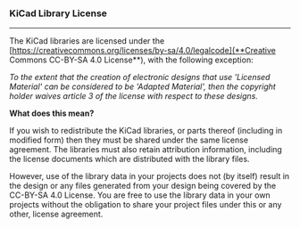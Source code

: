 ### KiCad Library License
-------------------------
The KiCad libraries are licensed under the [https://creativecommons.org/licenses/by-sa/4.0/legalcode](**Creative Commons CC-BY-SA 4.0 License**), with the following exception:

*To the extent that the creation of electronic designs that use 'Licensed Material' can be considered to be 'Adapted Material', then the copyright holder waives article 3 of the license with respect to these designs.*

**What does this mean?**

If you wish to redistribute the KiCad libraries, or parts thereof (including in modified form) then they must be shared under the same license agreement. The libraries must also retain attribution information, including the license documents which are distributed with the library files.

However, use of the library data in your projects does not (by itself) result in the design or any files generated from your design being covered by the CC-BY-SA 4.0 License. You are free to use the library data in your own projects without the obligation to share your project files under this or any other, license agreement.
